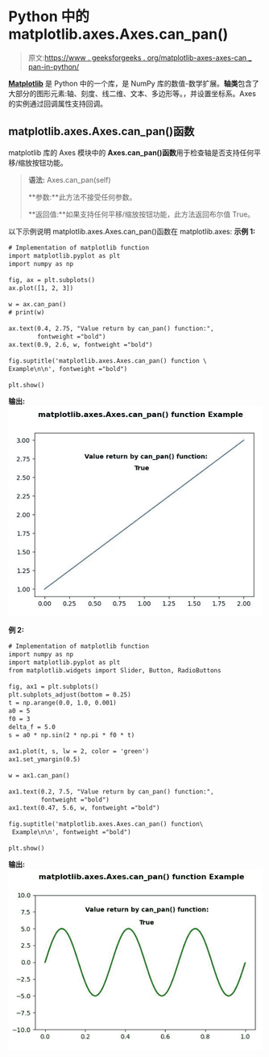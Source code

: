 # Python 中的 matplotlib.axes.Axes.can_pan()

> 原文:[https://www . geeksforgeeks . org/matplotlib-axes-axes-can _ pan-in-python/](https://www.geeksforgeeks.org/matplotlib-axes-axes-can_pan-in-python/)

**[Matplotlib](https://www.geeksforgeeks.org/python-introduction-matplotlib/)** 是 Python 中的一个库，是 NumPy 库的数值-数学扩展。**轴类**包含了大部分的图形元素:轴、刻度、线二维、文本、多边形等。，并设置坐标系。Axes 的实例通过回调属性支持回调。

## matplotlib.axes.Axes.can_pan()函数

matplotlib 库的 Axes 模块中的 **Axes.can_pan()函数**用于检查轴是否支持任何平移/缩放按钮功能。

> **语法:** Axes.can_pan(self)
> 
> **参数:**此方法不接受任何参数。
> 
> **返回值:**如果支持任何平移/缩放按钮功能，此方法返回布尔值 True。

以下示例说明 matplotlib.axes.Axes.can_pan()函数在 matplotlib.axes:
**示例 1:**

```
# Implementation of matplotlib function
import matplotlib.pyplot as plt
import numpy as np

fig, ax = plt.subplots()
ax.plot([1, 2, 3])

w = ax.can_pan()
# print(w)

ax.text(0.4, 2.75, "Value return by can_pan() function:",
        fontweight ="bold")
ax.text(0.9, 2.6, w, fontweight ="bold")

fig.suptitle('matplotlib.axes.Axes.can_pan() function \
Example\n\n', fontweight ="bold")

plt.show()
```

**输出:**
![](img/a1b9848b5a3b808009c3b36978eb3d72.png)

**例 2:**

```
# Implementation of matplotlib function
import numpy as np
import matplotlib.pyplot as plt
from matplotlib.widgets import Slider, Button, RadioButtons

fig, ax1 = plt.subplots()
plt.subplots_adjust(bottom = 0.25)
t = np.arange(0.0, 1.0, 0.001)
a0 = 5
f0 = 3
delta_f = 5.0
s = a0 * np.sin(2 * np.pi * f0 * t)

ax1.plot(t, s, lw = 2, color = 'green')
ax1.set_ymargin(0.5)

w = ax1.can_pan()

ax1.text(0.2, 7.5, "Value return by can_pan() function:",
         fontweight ="bold")
ax1.text(0.47, 5.6, w, fontweight ="bold")

fig.suptitle('matplotlib.axes.Axes.can_pan() function\
 Example\n\n', fontweight ="bold")

plt.show()
```

**输出:**
![](img/0c616ab9e8522988ee86ed2244746469.png)